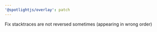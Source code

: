 ```yaml
---
'@spotlightjs/overlay': patch
---
```


Fix stacktraces are not reversed sometimes (appearing in wrong order)
